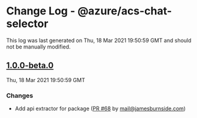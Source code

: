# Change Log - @azure/acs-chat-selector

This log was last generated on Thu, 18 Mar 2021 19:50:59 GMT and should not be manually modified.

<!-- Start content -->

## [1.0.0-beta.0](https://github.com/azure/communication-ui-sdk/tree/@azure/acs-chat-selector_v1.0.0-beta.0)

Thu, 18 Mar 2021 19:50:59 GMT

### Changes

- Add api extractor for package ([PR #68](https://github.com/azure/communication-ui-sdk/pull/68) by mail@jamesburnside.com)
